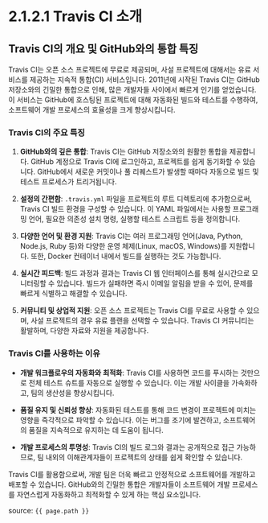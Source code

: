 # 2.1.2.1 Travis CI 소개

## Travis CI의 개요 및 GitHub와의 통합 특징

Travis CI는 오픈 소스 프로젝트에 무료로 제공되며, 사설 프로젝트에 대해서는 유료 서비스를 제공하는 지속적 통합(CI) 서비스입니다. 2011년에 시작된 Travis CI는 GitHub 저장소와의 긴밀한 통합으로 인해, 많은 개발자들 사이에서 빠르게 인기를 얻었습니다. 이 서비스는 GitHub에 호스팅된 프로젝트에 대해 자동화된 빌드와 테스트를 수행하여, 소프트웨어 개발 프로세스의 효율성을 크게 향상시킵니다.

### Travis CI의 주요 특징

1. **GitHub와의 깊은 통합**: Travis CI는 GitHub 저장소와의 원활한 통합을 제공합니다. GitHub 계정으로 Travis CI에 로그인하고, 프로젝트를 쉽게 동기화할 수 있습니다. GitHub에서 새로운 커밋이나 풀 리퀘스트가 발생할 때마다 자동으로 빌드 및 테스트 프로세스가 트리거됩니다.

2. **설정의 간편함**: `.travis.yml` 파일을 프로젝트의 루트 디렉토리에 추가함으로써, Travis CI 빌드 환경을 구성할 수 있습니다. 이 YAML 파일에서는 사용할 프로그래밍 언어, 필요한 의존성 설치 명령, 실행할 테스트 스크립트 등을 정의합니다.

3. **다양한 언어 및 환경 지원**: Travis CI는 여러 프로그래밍 언어(Java, Python, Node.js, Ruby 등)와 다양한 운영 체제(Linux, macOS, Windows)를 지원합니다. 또한, Docker 컨테이너 내에서 빌드를 실행하는 것도 가능합니다.

4. **실시간 피드백**: 빌드 과정과 결과는 Travis CI 웹 인터페이스를 통해 실시간으로 모니터링할 수 있습니다. 빌드가 실패하면 즉시 이메일 알림을 받을 수 있어, 문제를 빠르게 식별하고 해결할 수 있습니다.

5. **커뮤니티 및 상업적 지원**: 오픈 소스 프로젝트는 Travis CI를 무료로 사용할 수 있으며, 사설 프로젝트의 경우 유료 플랜을 선택할 수 있습니다. Travis CI 커뮤니티는 활발하며, 다양한 자료와 지원을 제공합니다.

### Travis CI를 사용하는 이유

- **개발 워크플로우의 자동화와 최적화**: Travis CI를 사용하면 코드를 푸시하는 것만으로 전체 테스트 슈트를 자동으로 실행할 수 있습니다. 이는 개발 사이클을 가속화하고, 팀의 생산성을 향상시킵니다.

- **품질 유지 및 신뢰성 향상**: 자동화된 테스트를 통해 코드 변경이 프로젝트에 미치는 영향을 즉각적으로 파악할 수 있습니다. 이는 버그를 조기에 발견하고, 소프트웨어의 품질을 지속적으로 유지하는 데 도움이 됩니다.

- **개발 프로세스의 투명성**: Travis CI의 빌드 로그와 결과는 공개적으로 접근 가능하므로, 팀 내외의 이해관계자들이 프로젝트의 상태를 쉽게 확인할 수 있습니다.

Travis CI를 활용함으로써, 개발 팀은 더욱 빠르고 안정적으로 소프트웨어를 개발하고 배포할 수 있습니다. GitHub와의 긴밀한 통합은 개발자들이 소프트웨어 개발 프로세스를 자연스럽게 자동화하고 최적화할 수 있게 하는 핵심 요소입니다.


source: `{{ page.path }}`
